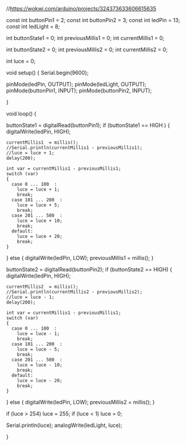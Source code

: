 //https://wokwi.com/arduino/projects/324373633606615635

const int buttonPin1 = 2;
const int buttonPin2 = 3;
const int ledPin =  13;
const int ledLight =  8;

int buttonState1 = 0;
int previousMillis1  = 0;
int currentMillis1   = 0;

int buttonState2 = 0;
int previousMillis2  = 0;
int currentMillis2   = 0;

int luce = 0;

void setup()
{
  Serial.begin(9600);

  pinMode(ledPin, OUTPUT);
  pinMode(ledLight, OUTPUT);
  pinMode(buttonPin1, INPUT);
  pinMode(buttonPin2, INPUT);

}

void loop()
{

  buttonState1 = digitalRead(buttonPin1);
  if (buttonState1 == HIGH  )
  {
    digitalWrite(ledPin, HIGH);

    currentMillis1  = millis();
    //Serial.println(currentMillis1 - previousMillis1);
    //luce = luce + 1;
    delay(200);

    int var = currentMillis1 - previousMillis1;
    switch (var)
    {
      case 0 ... 100  :
        luce = luce + 1;
        break;
      case 101 ... 200  :
        luce = luce + 5;
        break;
      case 201 ... 500  :
        luce = luce + 10;
        break;
      default:
        luce = luce + 20;
        break;
    }
  }
  else
  {
    digitalWrite(ledPin, LOW);
    previousMillis1 = millis();
  }




  buttonState2 = digitalRead(buttonPin2);
  if (buttonState2 == HIGH)
  {
    digitalWrite(ledPin, HIGH);

    currentMillis2  = millis();
    //Serial.println(currentMillis2 - previousMillis2);
    //luce = luce - 1;
    delay(200);

    int var = currentMillis1 - previousMillis1;
    switch (var)
    {
      case 0 ... 100  :
        luce = luce - 1;
        break;
      case 101 ... 200  :
        luce = luce - 5;
        break;
      case 201 ... 500  :
        luce = luce - 10;
        break;
      default:
        luce = luce - 20;
        break;
    }
  }
  else
  {
    digitalWrite(ledPin, LOW);
    previousMillis2 = millis();
  }


  if (luce > 254) luce = 255;
  if (luce < 1) luce = 0;

  Serial.println(luce);
  analogWrite(ledLight, luce);


}
